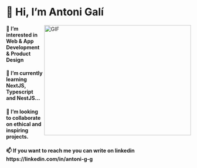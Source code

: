 <h1> 👋 Hi, I’m Antoni Galí </h1>
<img align=right top='100' height='300' width='400' alt="GIF" src='https://media2.giphy.com/media/qgQUggAC3Pfv687qPC/giphy.gif?cid=ecf05e47h3asshrkbwtnb4vjwnko03r7zie1rgnhi6ups9zn&rid=giphy.gif&ct=g'></img>
<h4 style='align:left'> 👀 I’m interested in Web & App Development & Product Design </h4>

<h4>🌱 I’m currently learning NextJS, Typescript and NestJS...</h4>
<h4>💞️ I’m looking to collaborate on ethical and inspiring projects.</h4>
<h4>📫 If you want to reach me you can write on linkedin https://linkedin.com/in/antoni-g-g</h4>

